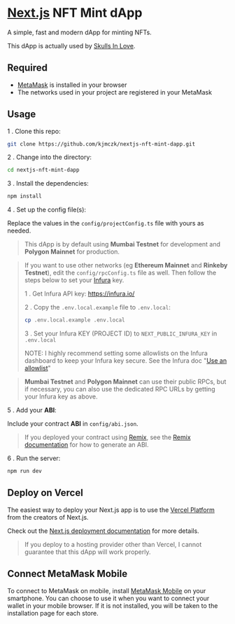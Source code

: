 # [Next.js](https://nextjs.org/) NFT Mint dApp

A simple, fast and modern dApp for minting NFTs.

This dApp is actually used by [Skulls In Love](https://www.skullsin.love/).

## Required

- [MetaMask](https://metamask.io/) is installed in your browser
- The networks used in your project are registered in your MetaMask

## Usage

1 . Clone this repo:

```sh
git clone https://github.com/kjmczk/nextjs-nft-mint-dapp.git
```

2 . Change into the directory:

```sh
cd nextjs-nft-mint-dapp
```

3 . Install the dependencies:

```sh
npm install
```

4 . Set up the config file(s):

Replace the values in the `config/projectConfig.ts` file with yours as needed.

> This dApp is by default using **Mumbai Testnet** for development and **Polygon Mainnet** for production.

> If you want to use other networks (eg **Ethereum Mainnet** and **Rinkeby Testnet**), edit the `config/rpcConfig.ts` file as well. Then follow the steps below to set your [Infura](https://infura.io/) key.
> 
> 1 . Get Infura API key: https://infura.io/
> 
> 2 . Copy the `.env.local.example` file to `.env.local`:
> 
> ```sh
> cp .env.local.example .env.local
> ```
> 
> 3 . Set your Infura KEY (PROJECT ID) to `NEXT_PUBLIC_INFURA_KEY` in `.env.local`
> 
> NOTE: I highly recommend setting some allowlists on the Infura dashboard to keep your Infura key secure. See the Infura doc "[Use an allowlist](https://docs.infura.io/infura/networks/ethereum/how-to/secure-a-project/use-an-allowlist)"

> **Mumbai Testnet** and **Polygon Mainnet** can use their public RPCs, but if necessary, you can also use the dedicated RPC URLs by getting your Infura key as above.

5 . Add your **ABI**:

Include your contract **ABI** in `config/abi.json`.

> If you deployed your contract using [Remix](https://remix.ethereum.org/), see the [Remix documentation](https://remix-ide.readthedocs.io/en/latest/run.html) for how to generate an ABI.

6 . Run the server:

```sh
npm run dev
```

## Deploy on Vercel

The easiest way to deploy your Next.js app is to use the [Vercel Platform](https://vercel.com/new?utm_medium=default-template&filter=next.js&utm_source=create-next-app&utm_campaign=create-next-app-readme) from the creators of Next.js.

Check out the [Next.js deployment documentation](https://nextjs.org/docs/deployment) for more details.

> If you deploy to a hosting provider other than Vercel, I cannot guarantee that this dApp will work properly.

## Connect MetaMask Mobile

To connect to MetaMask on mobile, install [MetaMask Mobile](https://metamask.io/download/) on your smartphone. You can choose to use it when you want to connect your wallet in your mobile browser. If it is not installed, you will be taken to the installation page for each store.
